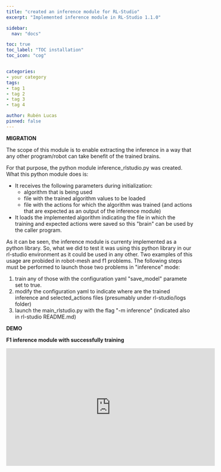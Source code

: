 ```yaml
---
title: "created an inference module for RL-Studio"
excerpt: "Implemented inference module in RL-Studio 1.1.0"

sidebar:
  nav: "docs"

toc: true
toc_label: "TOC installation"
toc_icon: "cog"


categories:
- your category
tags:
- tag 1
- tag 2
- tag 3
- tag 4

author: Rubén Lucas
pinned: false
---
```


<strong>MIGRATION</strong>

The scope of this module is to enable extracting the inference in a way that any other program/robot can take benefit of the trained brains.

For that purpose, the python module inference_rlstudio.py was created.
What this python module does is:
- It receives the following parameters during initialization:
  - algorithm that is being used
  - file with the trained algorithm values to be loaded
  - file with the actions for which the algorithm was trained (and actions that are expected as an output of the inference module)
- It loads the implemented algorithm indicating the file in which the training and expected actions were saved so this "brain" can be used by the caller program.

As it can be seen, the inference module is currenty implemented as a python library.
So, what we did to test it was using this python library in our rl-studio environment as it could be used in any other.
Two examples of this usage are probided in robot-mesh and f1 problems.
The following steps must be performed to launch those two problems in "inference" mode:
1. train any of those with the configuration yaml "save_model" paramete set to true.
2. modify the configuration yaml to indicate where are the trained inference and selected_actions files (presumably under rl-studio/logs folder)
3. launch the main_rlstudio.py with the flag "-m inference" (indicated also in rl-studio README.md)

<strong>DEMO</strong>

<strong>F1 inference module with successfully training</strong>

<iframe width="560" height="315" src="https://www.youtube.com/embed/KnQ3zd_VgrY" title="YouTube video player" frameborder="0" allow="accelerometer; autoplay; clipboard-write; encrypted-media; gyroscope; picture-in-picture" allowfullscreen></iframe>
